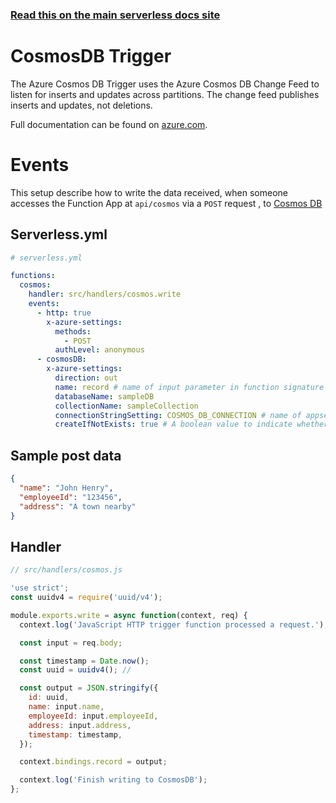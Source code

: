 <!--
title: Serverless Framework - Azure Functions Events - Cosmos DB
menuText: Cosmos DB
menuOrder: 7
description: Setting up Cosmos DB Events with Azure Functions via the Serverless Framework
layout: Doc
-->

<!-- DOCS-SITE-LINK:START automatically generated  -->

### [Read this on the main serverless docs site](https://www.serverless.com/framework/docs/providers/azure/events/cosmosdb)

<!-- DOCS-SITE-LINK:END -->

# CosmosDB Trigger

The Azure Cosmos DB Trigger uses the Azure Cosmos DB Change Feed to listen for inserts and updates across partitions. The change feed publishes inserts and updates, not deletions.

Full documentation can be found on
[azure.com](https://docs.microsoft.com/en-us/azure/azure-functions/functions-bindings-cosmosdb-v2).

# Events

This setup describe how to write the data received, when someone
accesses the Function App at `api/cosmos` via a `POST` request
, to [Cosmos DB](https://docs.microsoft.com/en-us/azure/azure-functions/functions-bindings-cosmosdb-v2#output---javascript-examples)

## Serverless.yml

```yml
# serverless.yml

functions:
  cosmos:
    handler: src/handlers/cosmos.write
    events:
      - http: true
        x-azure-settings:
          methods:
            - POST
          authLevel: anonymous
      - cosmosDB:
        x-azure-settings:
          direction: out
          name: record # name of input parameter in function signature
          databaseName: sampleDB
          collectionName: sampleCollection
          connectionStringSetting: COSMOS_DB_CONNECTION # name of appsetting with the connection string
          createIfNotExists: true # A boolean value to indicate whether the collection is created when it doesn't exist.
```

## Sample post data

```json
{
  "name": "John Henry",
  "employeeId": "123456",
  "address": "A town nearby"
}
```

## Handler

```javascript
// src/handlers/cosmos.js

'use strict';
const uuidv4 = require('uuid/v4');

module.exports.write = async function(context, req) {
  context.log('JavaScript HTTP trigger function processed a request.');

  const input = req.body;

  const timestamp = Date.now();
  const uuid = uuidv4(); //

  const output = JSON.stringify({
    id: uuid,
    name: input.name,
    employeeId: input.employeeId,
    address: input.address,
    timestamp: timestamp,
  });

  context.bindings.record = output;

  context.log('Finish writing to CosmosDB');
};
```
